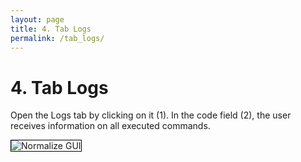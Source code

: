 ```yaml
---
layout: page
title: 4. Tab Logs
permalink: /tab_logs/
---
```


# 4. Tab Logs

Open the Logs tab by clicking on it (1). In the code field (2), the user receives information on all executed commands. 

<img src="/assets/img/logs.jpg" alt="Normalize GUI" style="border: 1px solid black" />

